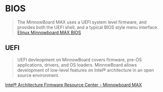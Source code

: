 BIOS
==

> The MinnowBoard MAX uses a UEFI system level firmware, and provides both the UEFI shell, and a typical BIOS style menu interface. [Elinux Minnowboard MAX BIOS](http://elinux.org/Minnowboard:MaxBios)

## UEFI

> UEFI devleopment on MinnowBoard covers firmware, pre-OS applications, drivers, and OS loaders.
> MinnowBoard allows development of low-level features on Intel® architecture in an open source
> environment.

[Intel® Architecture Firmware Resource Center - Minnowboard MAX](https://firmware.intel.com/projects/minnowboard-max)


